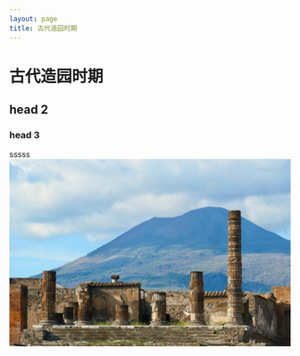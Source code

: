 ```yaml
---
layout: page
title: 古代造园时期
---
```


# 古代造园时期

## head 2

### head 3
sssss
![test](assets/img/portfolio/01-full.jpg)